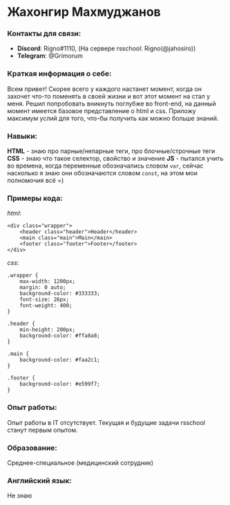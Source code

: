 # Жахонгир Махмуджанов

### Контакты для связи:

- **Discord**: Rigno#1110, (На сервере rsschool: Rigno(@jahosiro))
- **Telegram**: @Grimorum

### Краткая информация о себе:

Всем привет! Скорее всего у каждого настанет момент, когда он захочет что-то поменять в своей жизни и вот этот момент на стал у меня. Решил попробовать вникнуть поглубже во front-end, на данный момент имеется базовое представление о html и css. Приложу максимум услий для того, что-бы получить как можно больше знаний.

### Навыки:

**HTML** - знаю про парные/непарные теги, про блочные/строчные теги
**CSS** - знаю что такое селектор, свойство и значение
**JS** - пытался учить во времена, когда переменные обозначались словом `var`, сейчас насколько я знаю они обозначаются словом `const`, на этом мои полномочия всё =)

### Примеры кода:

_html_:

```
<div class="wrapper">
	<header class="header">Header</header>
	<main class="main">Main</main>
	<footer class="footer">Footer</footer>
</div>

```

_css_:

```
.wrapper {
	max-width: 1200px;
	margin: 0 auto;
	background-color: #333333;
	font-size: 26px;
	font-weight: 400;
}

.header {
	min-height: 200px;
	background-color: #ffa8a8;
}

.main {
	background-color: #faa2c1;
}

.footer {
	background-color: #e599f7;
}

```

### Опыт работы:

Опыт работы в IT отсутствует. Текущая и будущие задачи rsschool станут первым опытом.

### Образование:

Среднее-специальное (медицинский сотрудник)

### Английский язык:

Не знаю
